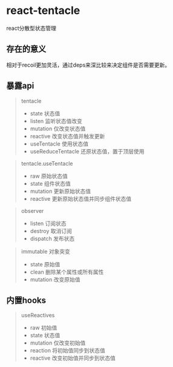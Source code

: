 # react-tentacle
react分散型状态管理

## 存在的意义
相对于recoil更加灵活，通过deps来深比较来决定组件是否需要更新。

## 暴露api

> tentacle
> * state 状态值
> * listen 监听状态值改变
> * mutation 仅改变状态值
> * reactive 改变状态值并触发更新
> * useTentacle 使用状态值
> * useReduceTentacle 还原状态值，置于顶层使用

> tentacle.useTentacle
> * raw 原始状态值
> * state 组件状态值
> * mutation 更新原始状态值
> * reactive 更新原始状态值并同步组件状态值

> observer
> * listen 订阅状态
> * destroy 取消订阅
> * dispatch 发布状态


> immutable 对象突变
> * state 原始值
> * clean 删除某个属性或所有属性
> * mutation 改变原始值

## 内置hooks

> useReactives
> * raw 初始值
> * state 状态值
> * mutation 仅改变初始值
> * reaction 将初始值同步到状态值
> * reactive 改变初始值并同步到状态值